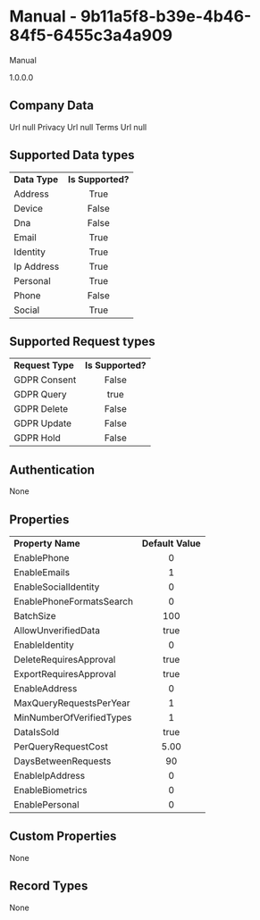 # Manual - 9b11a5f8-b39e-4b46-84f5-6455c3a4a909
Manual
1.0.0.0
## Company Data
Url null
Privacy Url null
Terms Url null

##   Supported Data types
|    |            |
| ----------|:-------------:|
| **Data Type** | **Is Supported?** |
|Address | True||BioIdentity | True
|Device | False
|Dna | False
|Email | True
|Identity | True
|Ip Address | True
|Personal | True
|Phone | False
|Social | True

##   Supported Request types
|    |            |
| ----------|:-------------:|
| **Request Type** | **Is Supported?** |
|GDPR Consent | False
|GDPR Query | true
|GDPR Delete | False
|GDPR Update | False
|GDPR Hold | False

##   Authentication
None
##   Properties
|    |            |
| ----------|:-------------:|
| **Property Name** | **Default Value** |
|EnablePhone | 0
|EnableEmails | 1
|EnableSocialIdentity | 0
|EnablePhoneFormatsSearch | 0
|BatchSize | 100
|AllowUnverifiedData | true
|EnableIdentity | 0
|DeleteRequiresApproval | true
|ExportRequiresApproval | true
|EnableAddress | 0
|MaxQueryRequestsPerYear | 1
|MinNumberOfVerifiedTypes | 1
|DataIsSold | true
|PerQueryRequestCost | 5.00
|DaysBetweenRequests | 90
|EnableIpAddress | 0
|EnableBiometrics | 0
|EnablePersonal | 0

##   Custom Properties
None
##   Record Types
None
